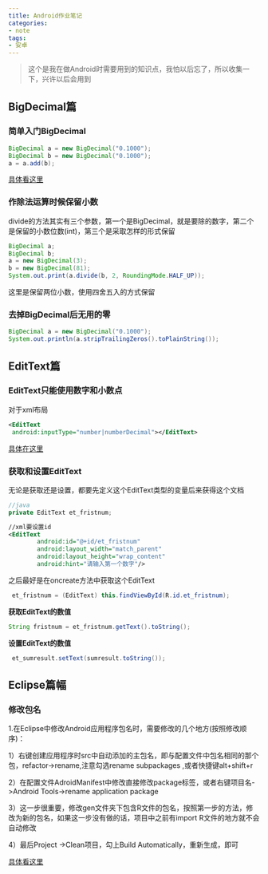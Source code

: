 ```yaml
---
title: Android作业笔记
categories:
- note
tags:
- 安卓
---
```


>这个是我在做Android时需要用到的知识点，我怕以后忘了，所以收集一下，兴许以后会用到

## BigDecimal篇

### 简单入门BigDecimal

```java
BigDecimal a = new BigDecimal("0.1000");
BigDecimal b = new BigDecimal("0.1000");
a = a.add(b);
```

[具体看这里](https://www.cnblogs.com/wangmei/p/5507807.html)



### 作除法运算时候保留小数

divide的方法其实有三个参数，第一个是BigDecimal，就是要除的数字，第二个是保留的小数位数(int)，第三个是采取怎样的形式保留

```java
BigDecimal a;
BigDecimal b;
a = new BigDecimal(3);
b = new BigDecimal(81);
System.out.print(a.divide(b, 2, RoundingMode.HALF_UP));
```

这里是保留两位小数，使用四舍五入的方式保留



### 去掉BigDecimal后无用的零

```java
BigDecimal a = new BigDecimal("0.1000");
System.out.println(a.stripTrailingZeros().toPlainString());
```



## EditText篇

### EditText只能使用数字和小数点

对于xml布局

```xml
<EditText
 android:inputType="number|numberDecimal"></EditText>
```

[具体在这里](https://blog.csdn.net/u012246458/article/details/73288487)



### 获取和设置EditText

无论是获取还是设置，都要先定义这个EditText类型的变量后来获得这个文档

```java
//java
private EditText et_fristnum;
```

```xml
//xml要设置id
<EditText 
        android:id="@+id/et_fristnum"
        android:layout_width="match_parent"
        android:layout_height="wrap_content"
        android:hint="请输入第一个数字"/>
```

之后最好是在oncreate方法中获取这个EditText

```java
 et_fristnum = (EditText) this.findViewById(R.id.et_fristnum);
```

**获取EditText的数值**

```java
String fristnum = et_fristnum.getText().toString();
```

**设置EditText的数值**

```java
 et_sumresult.setText(sumresult.toString());
```



## Eclipse篇幅

### 修改包名

1.在Eclipse中修改Android应用程序包名时，需要修改的几个地方(按照修改顺序)：

1）右键创建应用程序时src中自动添加的主包名，即与配置文件中包名相同的那个包，refactor->rename,注意勾选rename subpackages ,或者快捷键alt+shift+r

2）在配置文件AdroidManifest中修改直接修改package标签，或者右键项目名->Android Tools->rename application package

3）这一步很重要，修改gen文件夹下包含R文件的包名，按照第一步的方法，修改为新的包名，如果这一步没有做的话，项目中之前有import R文件的地方就不会自动修改

4）最后Project ->Clean项目，勾上Build Automatically，重新生成，即可

[具体看这里](https://blog.csdn.net/myinterface/article/details/79113181)





